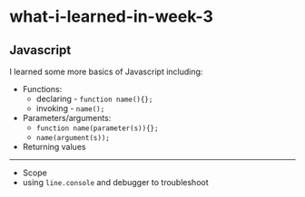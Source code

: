 # what-i-learned-in-week-3
## Javascript
I learned some more basics of Javascript including:
* Functions:
  * declaring - `function name(){};`
  * invoking - `name();`
* Parameters/arguments:
  * `function name(parameter(s)){};`
  * `name(argument(s));`
* Returning values

---

* Scope
* using `line.console` and debugger to troubleshoot
